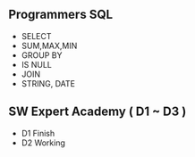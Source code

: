 ## Programmers SQL

-   SELECT
-   SUM,MAX,MIN
-   GROUP BY
-   IS NULL
-   JOIN
-   STRING, DATE

## SW Expert Academy ( D1 ~ D3 )

-   D1 Finish
-   D2 Working
